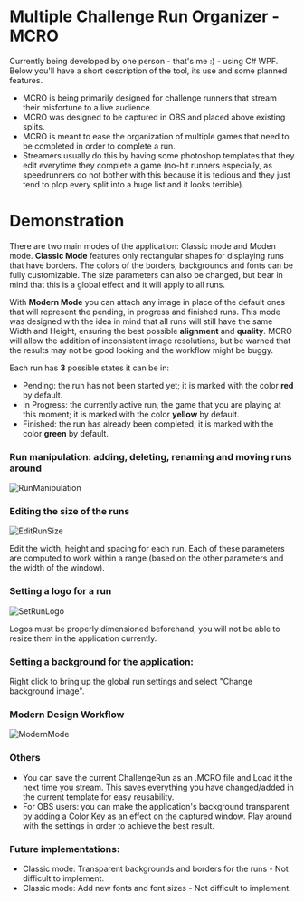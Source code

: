# Multiple Challenge Run Organizer - MCRO

Currently being developed by one person - that's me :) - using C# WPF. Below you'll have a short description of the tool, its use and some planned features.
- MCRO is being primarily designed for challenge runners that stream their misfortune to a live audience.
- MCRO was designed to be captured in OBS and placed above existing splits.
- MCRO is meant to ease the organization of multiple games that need to be completed in order to complete a run.
- Streamers usually do this by having some photoshop templates that they edit everytime they complete a game (no-hit runners especially, as speedrunners do not bother with this because it is tedious and they just tend to plop every split into a huge list and it looks terrible).

# Demonstration
There are two main modes of the application: Classic mode and Moden mode.
**Classic Mode** features only rectangular shapes for displaying runs that have borders. The colors of the borders, backgrounds and fonts can be fully customizable. The size parameters can also be changed, but bear in mind that this is a global effect and it will apply to all runs.

With **Modern Mode** you can attach any image in place of the default ones that will represent the pending, in progress and finished runs. This mode was designed with the idea in mind that all runs will still have the same Width and Height, ensuring the best possible **alignment** and **quality**. MCRO will allow the addition of inconsistent image resolutions, but be warned that the results may not be good looking and the workflow might be buggy.

Each run has **3** possible states it can be in:
- Pending: the run has not been started yet; it is marked with the color **red** by default.
- In Progress: the currently active run, the game that you are playing at this moment; it is marked with the color **yellow** by default.
- Finished: the run has already been completed; it is marked with the color **green** by default.

### Run manipulation: adding, deleting, renaming and moving runs around
![RunManipulation](https://user-images.githubusercontent.com/63927668/178163180-14c89f91-1f21-405c-9a83-d4ffac0e946c.gif)

### Editing the size of the runs
![EditRunSize](https://user-images.githubusercontent.com/63927668/178163208-dce7bb4b-c178-4fc5-9263-219cc52faa0a.gif)

Edit the width, height and spacing for each run. Each of these parameters are computed to work within a range (based on the other parameters and the width of the window).

### Setting a logo for a run
![SetRunLogo](https://user-images.githubusercontent.com/63927668/178163235-59796ae1-0d27-4c0b-9f7d-c744dc87b1b2.gif)

Logos must be properly dimensioned beforehand, you will not be able to resize them in the application currently.

### Setting a background for the application:
Right click to bring up the global run settings and select "Change background image".

### Modern Design Workflow
![ModernMode](https://user-images.githubusercontent.com/63927668/179598147-ccb8940c-640a-4df2-a196-8de5c3d21d12.gif)

### Others
- You can save the current ChallengeRun as an .MCRO file and Load it the next time you stream. This saves everything you have changed/added in the current template for easy reusability.
- For OBS users: you can make the application's background transparent by adding a Color Key as an effect on the captured window. Play around with the settings in order to achieve the best result.

### Future implementations:
- Classic mode: Transparent backgrounds and borders for the runs - Not difficult to implement.
- Classic mode: Add new fonts and font sizes - Not difficult to implement.
